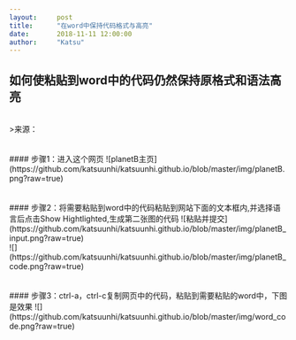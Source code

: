 ```yaml
---
layout:     post
title:      "在word中保持代码格式与高亮"
date:       2018-11-11 12:00:00
author:     "Katsu"
---
```


## 如何使粘贴到word中的代码仍然保持原格式和语法高亮
<br>
>来源：<https://blog.csdn.net/qq_40395278/article/details/81045952>
<br>
<br>
<br>
#### 步骤1：进入这个网页<http://www.planetb.ca/syntax-highlight-word>
![planetB主页](https://github.com/katsuunhi/katsuunhi.github.io/blob/master/img/planetB.png?raw=true)<br>
<br>
<br>
#### 步骤2：将需要粘贴到word中的代码粘贴到网站下面的文本框内,并选择语言后点击Show Hightlighted,生成第二张图的代码
![粘贴并提交](https://github.com/katsuunhi/katsuunhi.github.io/blob/master/img/planetB_input.png?raw=true)<br>
![](https://github.com/katsuunhi/katsuunhi.github.io/blob/master/img/planetB_code.png?raw=true)<br>
<br>
<br>
#### 步骤3：ctrl-a，ctrl-c复制网页中的代码，粘贴到需要粘贴的word中，下图是效果
![](https://github.com/katsuunhi/katsuunhi.github.io/blob/master/img/word_code.png?raw=true)